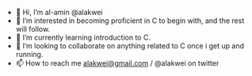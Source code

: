 - 👋 Hi, I’m al-amin @alakwei
- 👀 I’m interested in becoming proficient in C to begin with, and the rest will follow.
- 🌱 I’m currently learning introduction to C.
- 💞️ I’m looking to collaborate on anything related to C once i get up and running.
- 📫 How to reach me alakwei@gmail.com / @alakwei on twitter 

<!---
alakwei/alakwei is a ✨ special ✨ repository because its `README.md` (this file) appears on your GitHub profile.
You can click the Preview link to take a look at your changes.
--->
